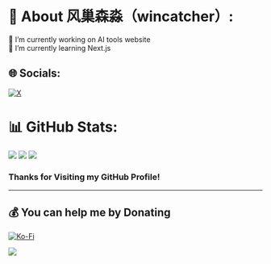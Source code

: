 

# 💫 About 风巢森淼（wincatcher）:
🔭 I’m currently working on AI tools website<br>🌱 I’m currently learning Next.js



## 🌐 Socials:
[![X](https://img.shields.io/badge/X-black.svg?logo=X&logoColor=white)](https://x.com/wincatcher) 

# 📊 GitHub Stats:
![](http://github-profile-summary-cards.vercel.app/api/cards/profile-details?username=wincatcher&theme=default)
![](http://github-profile-summary-cards.vercel.app/api/cards/stats?username=wincatcher&theme=default)
![](http://github-profile-summary-cards.vercel.app/api/cards/productive-time?username=wincatcher&theme=default&utcOffset=8)

### Thanks for Visiting my GitHub Profile!

---
## 💰 You can help me by Donating
[![Ko-Fi](https://img.shields.io/badge/Ko--fi-F16061?style=for-the-badge&logo=ko-fi&logoColor=white)](https://ko-fi.com/wincatcher) 

[![](https://visitcount.itsvg.in/api?id=wincatcher&icon=0&color=4)](https://visitcount.itsvg.in)
